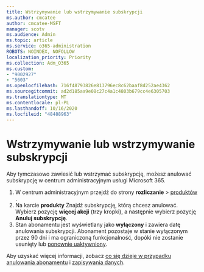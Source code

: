 ```yaml
---
title: Wstrzymywanie lub wstrzymywanie subskrypcji
ms.author: cmcatee
author: cmcatee-MSFT
manager: scotv
ms.audience: Admin
ms.topic: article
ms.service: o365-administration
ROBOTS: NOINDEX, NOFOLLOW
localization_priority: Priority
ms.collection: Adm_O365
ms.custom:
- "9002927"
- "5603"
ms.openlocfilehash: 716f48793826e813796ec8c62baaf8d252ae4362
ms.sourcegitcommit: ad2d185aa9e08c27c4a1c4803b679cc4e6305703
ms.translationtype: MT
ms.contentlocale: pl-PL
ms.lasthandoff: 10/16/2020
ms.locfileid: "48488963"
---
```

# <a name="suspend-or-pause-a-subscription"></a>Wstrzymywanie lub wstrzymywanie subskrypcji

Aby tymczasowo zawiesić lub wstrzymać subskrypcję, możesz anulować subskrypcję w centrum administracyjnym usługi Microsoft 365.

1. W centrum administracyjnym przejdź do strony **rozliczanie**  >  [produktów](https://go.microsoft.com/fwlink/p/?linkid=842054) .
2. Na karcie **produkty** Znajdź subskrypcję, którą chcesz anulować. Wybierz pozycję **więcej akcji** (trzy kropki), a następnie wybierz pozycję **Anuluj subskrypcję**.
3. Stan abonamentu jest wyświetlany jako **wyłączony** i zawiera datę anulowania subskrypcji. Abonament pozostaje w stanie wyłączonym przez 90 dni i ma ograniczoną funkcjonalność, dopóki nie zostanie usunięty lub [ponownie uaktywniony](https://docs.microsoft.com/microsoft-365/commerce/subscriptions/reactivate-your-subscription).

Aby uzyskać więcej informacji, zobacz [co się dzieje w przypadku anulowania abonamentu](https://docs.microsoft.com/microsoft-365/commerce/subscriptions/cancel-your-subscription#what-happens-when-you-cancel-a-subscription) i [zapisywania danych](https://docs.microsoft.com/microsoft-365/commerce/subscriptions/cancel-your-subscription#save-your-data).
